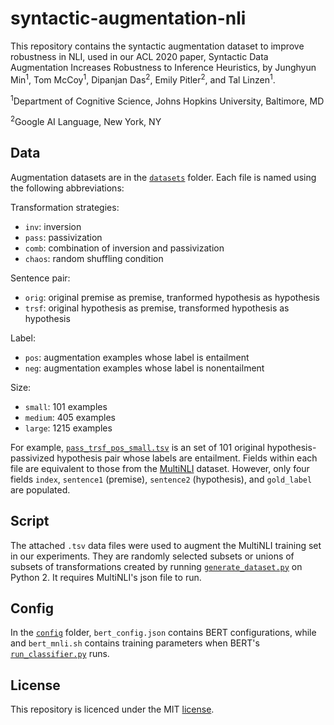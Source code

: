 # syntactic-augmentation-nli

This repository contains the syntactic augmentation dataset to improve robustness in NLI, used in our ACL 2020 paper, Syntactic Data Augmentation Increases Robustness to Inference Heuristics, by Junghyun Min<sup>1</sup>, Tom McCoy<sup>1</sup>, Dipanjan Das<sup>2</sup>, Emily Pitler<sup>2</sup>, and Tal Linzen<sup>1</sup>.

<sup>1</sup>Department of Cognitive Science, Johns Hopkins University, Baltimore, MD

<sup>2</sup>Google AI Language, New York, NY

## Data

Augmentation datasets are in the [`datasets`](https://github.com/Aatlantise/syntactic-augmentation-nli/tree/master/datasets) folder. Each file is named using the following abbreviations:

Transformation strategies:
- `inv`: inversion
- `pass`: passivization
- `comb`: combination of inversion and passivization
- `chaos`: random shuffling condition

Sentence pair:
- `orig`: original premise as premise, tranformed hypothesis as hypothesis
- `trsf`: original hypothesis as premise, transformed hypothesis as hypothesis

Label:
- `pos`: augmentation examples whose label is entailment
- `neg`: augmentation examples whose label is nonentailment

Size:
- `small`: 101 examples
- `medium`: 405 examples
- `large`: 1215 examples

For example, [`pass_trsf_pos_small.tsv`](https://github.com/Aatlantise/syntactic-augmentation-nli/tree/master/datasets/pass_trsf_pos_small.tsv) is an set of 101 original hypothesis-passivized hypothesis pair whose labels are entailment. Fields within each file are equivalent to those from the [MultiNLI](https://github.com/nyu-mll/multiNLI) dataset. However, only four fields `index`, `sentence1` (premise), `sentence2` (hypothesis), and `gold_label` are populated.

## Script

The attached `.tsv` data files were used to augment the MultiNLI training set in our experiments. They are randomly selected subsets or unions of subsets of transformations created by running [`generate_dataset.py`](https://github.com/Aatlantise/syntactic-augmentation-nli/tree/master/generate_dataset.py) on Python 2. It requires MultiNLI's json file to run.

## Config

In the [`config`](https://github.com/Aatlantise/syntactic-augmentation-nli/tree/master/config) folder, `bert_config.json` contains BERT configurations, while and `bert_mnli.sh` contains training parameters when BERT's [`run_classifier.py`](https://github.com/google-research/bert/blob/master/run_classifier.py) runs.

## License

This repository is licenced under the MIT [license](https://github.com/Aatlantise/syntactic-augmentation-nli/tree/master/LICENSE.md).

